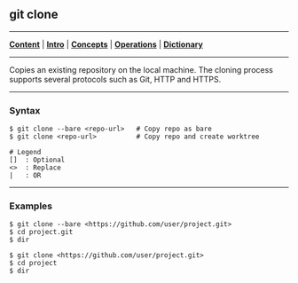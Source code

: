 ## git clone
________________________________________________________________________________
[**Content**](../../README.md) |
[**Intro**](../../01-Introduction/introduction.md) |
[**Concepts**](../../02-Concepts/concepts.md) |
[**Operations**](../../03-Operations/operations.md) |
[**Dictionary**](../../04-Appendix/dictionary.md)
________________________________________________________________________________

Copies an existing repository on the local machine. The cloning process 
supports several protocols such as Git, HTTP and HTTPS.

-------------------------------------------------------------------------------
### Syntax
```
$ git clone --bare <repo-url>   # Copy repo as bare
$ git clone <repo-url>          # Copy repo and create worktree

# Legend
[]  : Optional
<>  : Replace
|   : OR
```

-------------------------------------------------------------------------------
### Examples
```shell
$ git clone --bare <https://github.com/user/project.git>
$ cd project.git
$ dir

$ git clone <https://github.com/user/project.git>
$ cd project
$ dir
```